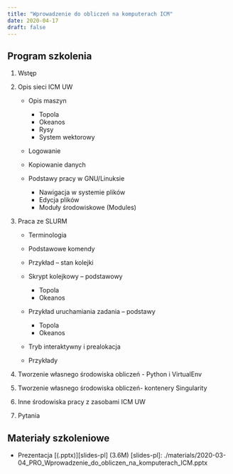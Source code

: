 ```yaml
---
title: "Wprowadzenie do obliczeń na komputerach ICM"
date: 2020-04-17
draft: false
---
```


<!-- <Last revision: 2020-04-17 by M. Hermanowicz <m.hermanowicz@icm.edu.pl> -->

## Program szkolenia

1. Wstęp

2. Opis sieci ICM UW
   - Opis maszyn
     - Topola
     - Okeanos
     - Rysy
     - System wektorowy

   - Logowanie
   - Kopiowanie danych
   - Podstawy pracy w GNU/Linuksie
     - Nawigacja w systemie plików
     - Edycja plików
     - Moduły środowiskowe (Modules) 

3. Praca ze SLURM
   - Terminologia
   - Podstawowe komendy
   - Przykład – stan kolejki
   - Skrypt kolejkowy – podstawowy
     - Topola
     - Okeanos
   - Przykład uruchamiania zadania – podstawy
     - Topola
     - Okeanos

   - Tryb interaktywny i prealokacja
   - Przykłady
   
4. Tworzenie własnego środowiska obliczeń - Python i VirtualEnv
5. Tworzenie własnego środowiska obliczeń- kontenery Singularity
6. Inne środowiska pracy z zasobami ICM UW
7. Pytania

## Materiały szkoleniowe

- Prezentacja [(.pptx)][slides-pl] (3.6M)
[slides-pl]: ./materials/2020-03-04_PRO_Wprowadzenie_do_obliczen_na_komputerach_ICM.pptx